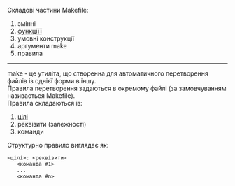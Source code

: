 Складові частини Makefile: 
1. змінні  
2. [функціїї](./functions/index.md)  
3. умовні конструкції  
4. аргументи make  
5. правила
______________________________________  
make - це утиліта, що створенна для автоматичного перетворення файлів із однієї форми в іншу.  
Правила перетворення задаються в окремому файлі (за замовчуванням називається Makefile).  
Правила складаються із:  
1.  [цілі](./targets.md)  
2.  реквізити (залежності)
3.  команди  

Структурно правило виглядає як: 

    <цілі>: <реквізити>  
	   <команда #1>  
	   ...  
	   <команда #n>  


